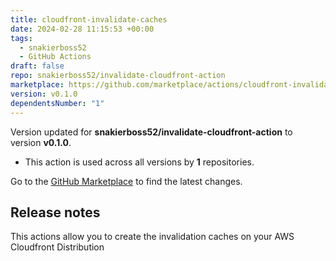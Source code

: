 ```yaml
---
title: cloudfront-invalidate-caches
date: 2024-02-28 11:15:53 +00:00
tags:
  - snakierboss52
  - GitHub Actions
draft: false
repo: snakierboss52/invalidate-cloudfront-action
marketplace: https://github.com/marketplace/actions/cloudfront-invalidate-caches
version: v0.1.0
dependentsNumber: "1"
---
```



Version updated for **snakierboss52/invalidate-cloudfront-action** to version **v0.1.0**.
- This action is used across all versions by **1** repositories.

Go to the [GitHub Marketplace](https://github.com/marketplace/actions/cloudfront-invalidate-caches) to find the latest changes.

## Release notes

This actions allow you to create the invalidation caches on your AWS Cloudfront Distribution
